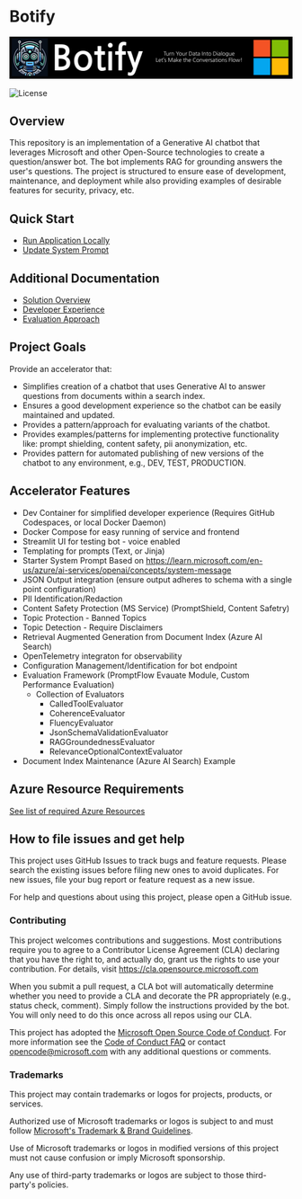 # Botify

![Botify RAG Application Accelerator](./docs/images/banner.jpg)

![License](https://img.shields.io/badge/license-MIT-green.svg)

## Overview

This repository is an implementation of a Generative AI chatbot
that leverages Microsoft and other Open-Source technologies to create
a question/answer bot.
The bot implements RAG for grounding answers the user's questions.
The project is structured to ensure ease of development, maintenance, and deployment
while also providing examples of desirable features for security, privacy, etc.

## Quick Start

- [Run Application Locally](docs/developer_experience/quick_run_local.md)
- [Update System Prompt](docs/solution_overview/prompt_maintenance.md)

## Additional Documentation

- [Solution Overview](docs/solution_overview/README.md)
- [Developer Experience](docs/developer_experience/README.md)
- [Evaluation Approach](evaluation/README.md)

## Project Goals

Provide an accelerator that:

- Simplifies creation of a chatbot that uses Generative AI to answer questions from documents within a search index.
- Ensures a good development experience so the chatbot can be easily maintained and updated.
- Provides a pattern/approach for evaluating variants of the chatbot.
- Provides examples/patterns for implementing protective functionality like: prompt shielding, content safety, pii anonymization, etc.
- Provides pattern for automated publishing of new versions of the chatbot to any environment, e.g., DEV, TEST, PRODUCTION.

## Accelerator Features

- Dev Container for simplified developer experience (Requires GitHub Codespaces, or local Docker Daemon)
- Docker Compose for easy running of service and frontend
- Streamlit UI for testing bot - voice enabled
- Templating for prompts (Text, or Jinja)
- Starter System Prompt Based on <https://learn.microsoft.com/en-us/azure/ai-services/openai/concepts/system-message>
- JSON Output integration (ensure output adheres to schema with a single point configuration)
- PII Identification/Redaction
- Content Safety Protection (MS Service) (PromptShield, Content Safetry)
- Topic Protection - Banned Topics
- Topic Detection - Require Disclaimers
- Retrieval Augmented Generation from Document Index (Azure AI Search)
- OpenTelemetry integraton for observability
- Configuration Management/Identification for bot endpoint
- Evaluation Framework (PromptFlow Evauate Module, Custom Performance Evaluation)
  - Collection of Evaluators
    - CalledToolEvaluator
    - CoherenceEvaluator
    - FluencyEvaluator
    - JsonSchemaValidationEvaluator
    - RAGGroundednessEvaluator
    - RelevanceOptionalContextEvaluator
- Document Index Maintenance (Azure AI Search) Example

## Azure Resource Requirements

[See list of required Azure Resources](docs/solution_overview/azure_resources.md)

## How to file issues and get help

This project uses GitHub Issues to track bugs and feature requests. Please search the existing issues before filing new ones to avoid duplicates. For new issues, file your bug report or feature request as a new issue.

For help and questions about using this project, please open a GitHub issue.

### Contributing

This project welcomes contributions and suggestions.  Most contributions require you to agree to a Contributor License Agreement (CLA) declaring that you have the right to, and actually do, grant us the rights to use your contribution. For details, visit <https://cla.opensource.microsoft.com>

When you submit a pull request, a CLA bot will automatically determine whether you need to provide a CLA and decorate the PR appropriately (e.g., status check, comment). Simply follow the instructions provided by the bot. You will only need to do this once across all repos using our CLA.

This project has adopted the [Microsoft Open Source Code of Conduct](https://opensource.microsoft.com/codeofconduct/). For more information see the [Code of Conduct FAQ](https://opensource.microsoft.com/codeofconduct/faq/) or contact [opencode@microsoft.com](mailto:opencode@microsoft.com) with any additional questions or comments.

### Trademarks

This project may contain trademarks or logos for projects, products, or services.

Authorized use of Microsoft trademarks or logos is subject to and must follow [Microsoft's Trademark & Brand Guidelines](https://www.microsoft.com/en-us/legal/intellectualproperty/trademarks/usage/general).

Use of Microsoft trademarks or logos in modified versions of this project must not cause confusion or imply Microsoft sponsorship.

Any use of third-party trademarks or logos are subject to those third-party's policies.
